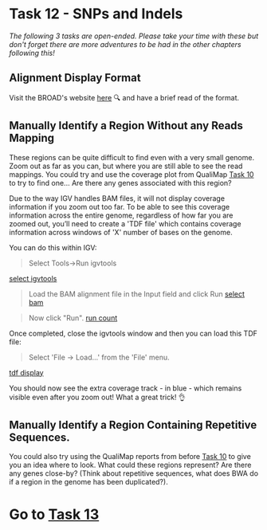 # Task 12 - SNPs and Indels

*The following 3 tasks are open-ended. Please take your time with these but don't forget there are more adventures to be had in the other chapters following this!*

## Alignment Display Format
Visit  the BROAD's website [here](http://www.broadinstitute.org/software/igv/AlignmentData) :mag: and have a brief read of the format.

## Manually Identify a Region Without any Reads Mapping
These regions can be quite difficult to find even with a very small genome. Zoom out as far as you can, but where you are still able to see the read mappings. You could try and use the coverage plot from QualiMap [Task 10](https://github.com/guyleonard/genomics_adventure/blob/release/chapter_2/task_10.md) to try to find one... Are there any genes associated with this region?

Due to the way IGV handles BAM files, it will not display coverage information if you zoom out too far. To be able to see this coverage information across the entire genome, regardless of how far you are zoomed out, you’ll need to create a 'TDF file' which contains coverage information across windows of 'X' number of bases on the genome.

You can do this within IGV:

> Select Tools->Run igvtools

[select igvtools](https://github.com/guyleonard/genomics_adventure/blob/b4f7d1566ccb3892a3f7d505660db243aa8d5ff2/chapter_2/images/chapter_2_task_12_image_1.png)


> Load the BAM alignment file in the Input field and click Run
[select bam](https://github.com/guyleonard/genomics_adventure/blob/b4f7d1566ccb3892a3f7d505660db243aa8d5ff2/chapter_2/images/chapter_2_task_12_image_2.png)

> Now click "Run".
[run count](https://github.com/guyleonard/genomics_adventure/blob/b4f7d1566ccb3892a3f7d505660db243aa8d5ff2/chapter_2/images/chapter_2_task_12_image_3.png)

Once completed, close the igvtools window and then you can load this TDF file:
> Select 'File -> Load...' from the 'File' menu.

[tdf display](https://github.com/guyleonard/genomics_adventure/blob/b4f7d1566ccb3892a3f7d505660db243aa8d5ff2/chapter_2/images/chapter_2_task_12_image_4.png)

You should now see the extra coverage track - in blue - which remains visible even after you zoom out! What a great trick! :ok_hand: 

## Manually Identify a Region Containing Repetitive Sequences.
You could also try using the QualiMap reports from before [Task 10](https://github.com/guyleonard/genomics_adventure/blob/release/chapter_2/task_10.md) to give you an idea where to look. What could these regions represent? Are there any genes close-by? (Think about repetitive sequences, what does BWA do if a region in the genome has been duplicated?).

# Go to [Task 13](https://github.com/guyleonard/genomics_adventure/blob/release/chapter_2/task_13.md)
